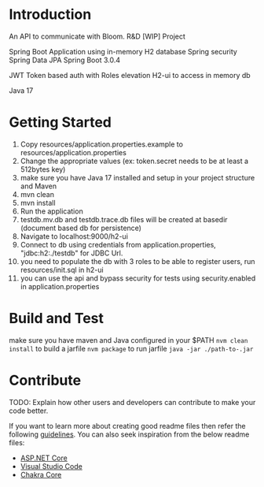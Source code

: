 # Introduction
An API to communicate with Bloom.
R&D [WIP] Project

Spring Boot Application using in-memory H2 database
Spring security
Spring Data JPA
Spring Boot 3.0.4

JWT Token based auth with Roles elevation
H2-ui to access in memory db

Java 17

# Getting Started
1.	Copy resources/application.properties.example to resources/application.properties
2.	Change the appropriate values (ex: token.secret needs to be at least a 512bytes key)
3.	make sure you have Java 17 installed and setup in your project structure and Maven
4.	mvn clean
5.  mvn install
6.  Run the application
7.  testdb.mv.db and testdb.trace.db files will be created at basedir (document based db for persistence)
8.  Navigate to localhost:9000/h2-ui
9.  Connect to db using credentials from application.properties, "jdbc:h2:./testdb" for JDBC Url.
10. you need to populate the db with 3 roles to be able to register users, run resources/init.sql in h2-ui
11. you can use the api and bypass security for tests using security.enabled in application.properties

# Build and Test
make sure you have maven and Java configured in your $PATH
```nvm clean install```
to build a jarfile ```nvm package```
to run jarfile ```java -jar ./path-to-.jar```

# Contribute
TODO: Explain how other users and developers can contribute to make your code better.

If you want to learn more about creating good readme files then refer the following [guidelines](https://docs.microsoft.com/en-us/azure/devops/repos/git/create-a-readme?view=azure-devops). You can also seek inspiration from the below readme files:
- [ASP.NET Core](https://github.com/aspnet/Home)
- [Visual Studio Code](https://github.com/Microsoft/vscode)
- [Chakra Core](https://github.com/Microsoft/ChakraCore)